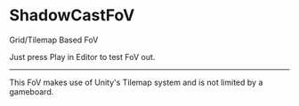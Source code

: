 # ShadowCastFoV
Grid/Tilemap Based FoV

Just press Play in Editor to test FoV out.


-------------
This FoV makes use of Unity's Tilemap system and is not limited by a gameboard.
